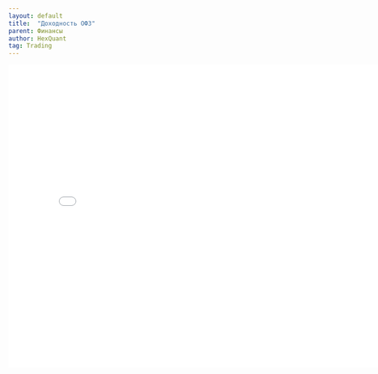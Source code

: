 ```yaml
---
layout: default
title:  "Доходность ОФЗ"
parent: Финансы
author: HexQuant
tag: Trading
---
```


<iframe width="800" height="600" src="/assets/gov_bounds.html" frameborder="0" allowfullscreen="allowfullscreen"></iframe>
